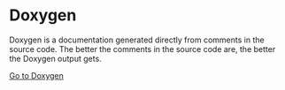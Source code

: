 # Doxygen

Doxygen is a documentation generated directly from comments in the source code. The better the comments in the source code are, the better the Doxygen output gets.

[Go to Doxygen](../../doxygen/)
